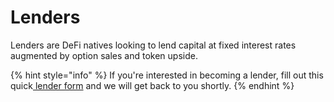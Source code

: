# Lenders

Lenders are DeFi natives looking to lend capital at fixed interest rates augmented by option sales and token upside.

{% hint style="info" %}
If you're interested in becoming a lender, fill out this quick[ lender form](https://forms.gle/t5GzUMS3vpNrMbiy7) and we will get back to you shortly.
{% endhint %}
